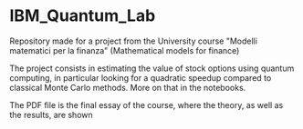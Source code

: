 # IBM_Quantum_Lab

Repository made for a project from the University course "Modelli matematici per la finanza" (Mathematical models for finance)

The project consists in estimating the value of stock options using quantum computing, in particular looking for a quadratic speedup compared to classical Monte Carlo methods. 
More on that in the notebooks.

The PDF file is the final essay of the course, where the theory, as well as the results, are shown 
